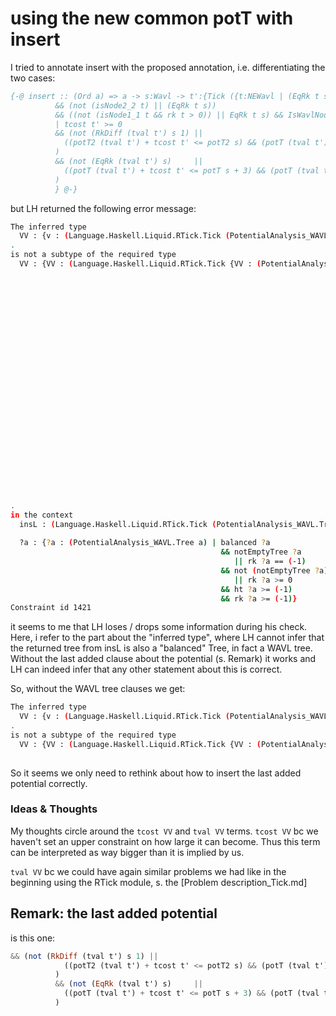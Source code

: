 # using the new common potT with insert
I tried to annotate insert with the proposed annotation, i.e. differentiating the two cases: 
```haskell
{-@ insert :: (Ord a) => a -> s:Wavl -> t':{Tick ({t:NEWavl | (EqRk t s || RkDiff t s 1) 
          && (not (isNode2_2 t) || (EqRk t s)) 
          && ((not (isNode1_1 t && rk t > 0)) || EqRk t s) && IsWavlNode t }) 
          | tcost t' >= 0  
          && (not (RkDiff (tval t') s 1) || 
            ((potT2 (tval t') + tcost t' <= potT2 s) && (potT (tval t') + tcost t' <= potT s))
          )
          && (not (EqRk (tval t') s)     || 
            ((potT (tval t') + tcost t' <= potT s + 3) && (potT (tval t') + tcost t' <= potT s + 3))
          )
          } @-}
```

but LH returned the following error message: 
```bash
The inferred type
  VV : {v : (Language.Haskell.Liquid.RTick.Tick (PotentialAnalysis_WAVL.Tree a)) | v == insL}
.
is not a subtype of the required type
  VV : {VV : (Language.Haskell.Liquid.RTick.Tick {VV : (PotentialAnalysis_WAVL.Tree a) | balanced VV
                                                                                         && notEmptyTree VV
                                                                                         && (notEmptyTree (left VV)
                                                                                             && rk (left VV) + 1 == rk VV
                                                                                             && rk (right VV) + 2 == rk VV)
                                                                                            || ((notEmptyTree (right VV)
                                                                                                 && rk (left VV) + 2 == rk VV
                                                                                                 && rk (right VV) + 1 == rk VV)
                                                                                                || ((notEmptyTree (left VV)
                                                                                                     && notEmptyTree (right VV)
                                                                                                     && rk (left VV) + 2 == rk VV
                                                                                                     && rk (right VV) + 2 == rk VV)
                                                                                                    || (rk (left VV) + 1 == rk VV
                                                                                                        && rk (right VV) + 1 == rk VV)))
                                                                                         && not (notEmptyTree (left VV)
                                                                                                 && notEmptyTree (right VV)
                                                                                                 && rk (left VV) + 2 == rk VV
                                                                                                 && rk (right VV) + 2 == rk VV)
                                                                                            || rk ?a == rk VV
                                                                                         && not (rk (left VV) + 1 == rk VV
                                                                                                 && rk (right VV) + 1 == rk VV
                                                                                                 && rk VV > 0)
                                                                                            || rk ?a == rk VV
                                                                                         && rk ?a == rk VV
                                                                                            || rk VV - rk ?a == 1}) | rk (tval VV) - rk ?a == 1
                                                                                                                      || potT (tval VV) + tcost VV <= potT ?a + 3}
.
in the context
  insL : (Language.Haskell.Liquid.RTick.Tick (PotentialAnalysis_WAVL.Tree a))
   
  ?a : {?a : (PotentialAnalysis_WAVL.Tree a) | balanced ?a
                                               && notEmptyTree ?a
                                                  || rk ?a == (-1)
                                               && not (notEmptyTree ?a)
                                                  || rk ?a >= 0
                                               && ht ?a >= (-1)
                                               && rk ?a >= (-1)}
Constraint id 1421
```

it seems to me that LH loses / drops some information during his check. Here, i refer to the part about the "inferred type", where LH cannot infer that the returned tree from insL is also a "balanced" Tree, in fact a WAVL tree. Without the last added clause about the potential (s. Remark) it works and LH can indeed infer that any other statement about this is correct. 

So, without the WAVL tree clauses we get: 
```bash
The inferred type
  VV : {v : (Language.Haskell.Liquid.RTick.Tick (PotentialAnalysis_WAVL.Tree a)) | v == insL}
.
is not a subtype of the required type
  VV : {VV : (Language.Haskell.Liquid.RTick.Tick {VV : (PotentialAnalysis_WAVL.Tree a) | ... | rk (tval VV) - rk ?a == 1
                                                                                              || potT (tval VV) + tcost VV <= potT ?a + 3}

```

So it seems we only need to rethink about how to insert the last added potential correctly.

### Ideas & Thoughts
My thoughts circle around the `tcost VV` and `tval VV` terms. `tcost VV` bc we haven't set an upper constraint on how large it can become. Thus this term can be interpreted as way bigger than it is implied by us. 

`tval VV` bc we could have again similar problems we had like in the beginning using the RTick module, s. the [Problem description_Tick.md]


## Remark: the last added potential 
is this one:
```haskell
&& (not (RkDiff (tval t') s 1) || 
            ((potT2 (tval t') + tcost t' <= potT2 s) && (potT (tval t') + tcost t' <= potT s))
          )
          && (not (EqRk (tval t') s)     || 
            ((potT (tval t') + tcost t' <= potT s + 3) && (potT (tval t') + tcost t' <= potT s + 3))
          )
```